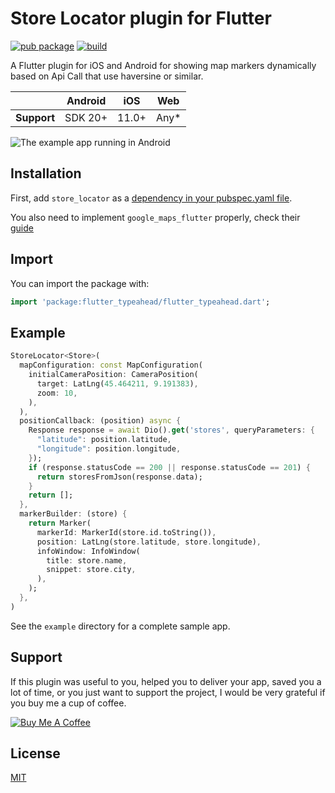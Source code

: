 # Store Locator plugin for Flutter

[![pub package](https://img.shields.io/pub/v/store_locator.svg)](https://pub.dev/packages/store_locator) [![build](https://img.shields.io/badge/build-passing-brightgreen)](https://pub.dev/packages/store_locator)

A Flutter plugin for iOS and Android for showing map markers dynamically based on Api Call that use haversine or similar.

|             | Android | iOS   | Web   |
|-------------|---------|-------|-------|
| **Support** | SDK 20+ | 11.0+ | Any\* |

![The example app running in Android](https://github.com/lucaantonelli/flutter_store_locator/blob/master/resources/demo.gif?raw=true)

## Installation

First, add `store_locator` as a [dependency in your pubspec.yaml file](https://flutter.dev/using-packages/).

You also need to implement `google_maps_flutter` properly, check their [guide](https://pub.dev/packages/google_maps_flutter)

## Import

You can import the package with:

```dart
import 'package:flutter_typeahead/flutter_typeahead.dart';
```

## Example

```dart
StoreLocator<Store>(
  mapConfiguration: const MapConfiguration(
    initialCameraPosition: CameraPosition(
      target: LatLng(45.464211, 9.191383),
      zoom: 10,
    ),
  ),
  positionCallback: (position) async {
    Response response = await Dio().get('stores', queryParameters: {
      "latitude": position.latitude,
      "longitude": position.longitude,
    });
    if (response.statusCode == 200 || response.statusCode == 201) {
      return storesFromJson(response.data);
    }
    return [];
  },
  markerBuilder: (store) {
    return Marker(
      markerId: MarkerId(store.id.toString()),
      position: LatLng(store.latitude, store.longitude),
      infoWindow: InfoWindow(
        title: store.name,
        snippet: store.city,
      ),
    );
  },
)
```

See the `example` directory for a complete sample app.

## Support

If this plugin was useful to you, helped you to deliver your app, saved you a lot of time, or you just want to support the project, I would be very grateful if you buy me a cup of coffee.

[![Buy Me A Coffee](https://www.buymeacoffee.com/assets/img/custom_images/yellow_img.png)](https://www.buymeacoffee.com/lucaantonelli)

## License

[MIT](https://github.com/lucaantonelli/flutter_store_locator/blob/master/LICENSE)